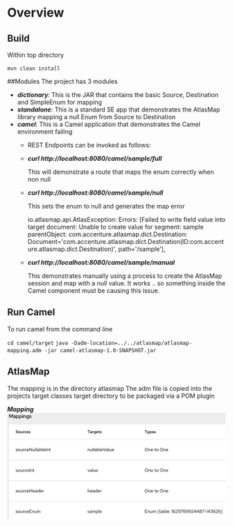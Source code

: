 # Overview

## Build
Within top directory
 
	mvn clean install

##Modules
The project has 3 modules

  - ***dictionary***: This is the JAR that contains the basic Source, Destination and SimpleEnum for mapping
  - ***standalone***: This is a standard SE app that demonstrates the AtlasMap library mapping a null Enum from Source to Destination
  - ***camel***: This is a Camel application that demonstrates the Camel environment failing
       - REST Endpoints can be invoked as follows:
       - ***curl http://localhost:8080/camel/sample/full***  
         
         This will demonstrate a route that maps the enum correctly when non null

       - ***curl http://localhost:8080/camel/sample/null***
         
         This sets the enum to null and generates the map error

			io.atlasmap.api.AtlasException: Errors: [Failed to write field value into target document: Unable to create value for segment: sample parentObject: com.accenture.atlasmap.dict.Destination: Document='com.accenture.atlasmap.dict.Destination(ID:com.accenture.atlasmap.dict.Destination)', path='/sample'], 

       - ***curl http://localhost:8080/camel/sample/manual***
           
          This demonstrates manually using a process to create the AtlasMap session and map with a null value.
           It works .. so something inside the Camel component must be causing this issue.
    

## Run Camel           
To run camel from the command line

   ``cd camel/target``
	``java -Dadm-location=../../atlasmap/atlasmap-mapping.adm -jar camel-atlasmap-1.0-SNAPSHOT.jar``

## AtlasMap

The mapping is in the directory atlasmap
The adm file is copied into the projects target classes target directory to be packaged via a POM plugin

***Mapping***
![atlasmap/Mapping.png](atlasmap/Mapping.png?raw=true "Title")


